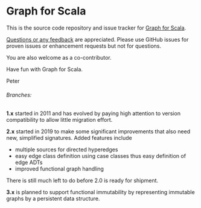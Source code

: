 # Graph for Scala

This is the source code repository and issue tracker for [Graph for Scala](http://www.scala-graph.org).

[Questions or any feedback](https://groups.google.com/forum/#!forum/scala-graph) are appreciated.
Please use GitHub issues for proven issues or enhancement requests but not for questions. 

You are also welcome as a co-contributor.

Have fun with Graph for Scala.

Peter

###### Branches:

**1.x** started in 2011 and has evolved by paying high attention to version compatibility to allow little migration effort.

**2.x** started in 2019 to make some significant improvements that also need new, simplified signatures. Added features include

* multiple sources for directed hyperedges
* easy edge class definition using case classes thus easy definition of edge ADTs
* improved functional graph handling

There is still much left to do before 2.0 is ready for shipment.

**3.x** is planned to support functional immutability by representing immutable graphs by a persistent data structure.